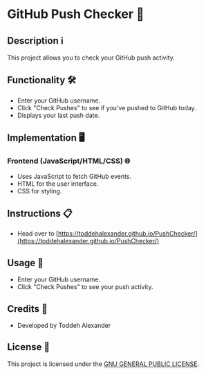 # GitHub Push Checker 🚀

## Description ℹ️

This project allows you to check your GitHub push activity.

## Functionality 🛠️

- Enter your GitHub username.
- Click "Check Pushes" to see if you've pushed to GitHub today.
- Displays your last push date.

## Implementation 🖥️

### Frontend (JavaScript/HTML/CSS) 🌐

- Uses JavaScript to fetch GitHub events.
- HTML for the user interface.
- CSS for styling.

## Instructions 📋

- Head over to [https://toddehalexander.github.io/PushChecker/](https://toddehalexander.github.io/PushChecker/)

## Usage 🚀

- Enter your GitHub username.
- Click "Check Pushes" to see your push activity.

## Credits 🙏

- Developed by Toddeh Alexander

## License 📝

This project is licensed under the [GNU GENERAL PUBLIC LICENSE](LICENSE).